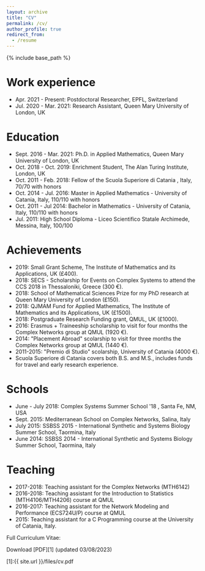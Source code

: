 ```yaml
---
layout: archive
title: "CV"
permalink: /cv/
author_profile: true
redirect_from:
  - /resume
---
```


{% include base_path %}

Work experience
======
* Apr. 2021 - Present: Postdoctoral Researcher, EPFL, Switzerland
* Jul. 2020 - Mar. 2021: Research Assistant, Queen Mary University of London, UK

Education
======
* Sept. 2016 - Mar. 2021: Ph.D. in Applied Mathematics, Queen Mary University of London, UK
* Oct. 2018 - Oct. 2019: Enrichment Student, The Alan Turing Institute, London, UK
* Oct. 2011 - Feb. 2018: Fellow of the Scuola Superiore di Catania , Italy, 70/70 with honors
* Oct. 2014 - Jul. 2016: Master in Applied Mathematics - University of Catania, Italy, 110/110 with honors
* Oct. 2011 - Jul 2014: Bachelor in Mathematics - University of Catania, Italy, 110/110 with honors
* Jul. 2011: High School Diploma - Liceo Scientifico Statale Archimede, Messina, Italy, 100/100


Achievements
======
* 2019: Small Grant Scheme, The Institute of Mathematics and its Applications, UK (£400).
* 2018: SECS - Scholarship for Events on Complex Systems to attend the CCS 2018 in Thessaloniki, Greece (300 €).
* 2018: School of Mathematical Sciences Prize for my PhD research at Queen Mary University of London (£150).
* 2018: QJMAM Fund for Applied Mathematics, The Institute of Mathematics and its Applications, UK (£1500).
* 2018: Postgraduate Research Funding grant, QMUL, UK (£1000).
* 2016: Erasmus + Traineeship scholarship to visit for four months the Complex Networks group at QMUL (1920 €).
* 2014: "Placement Abroad" scolarship to visit for three months the Complex Networks group at QMUL (1440 €).
* 2011-2015: "Premio di Studio" scolarship, University of Catania (4000 €).
* Scuola Superiore di Catania covers both B.S. and M.S., includes funds for travel and early research experience. 

Schools
======
* June - July 2018: Complex Systems Summer School '18 , Santa Fe, NM, USA
* Sept. 2015: Mediterranean School on Complex Networks, Salina, Italy
* July 2015: SSBSS 2015 - International Synthetic and Systems Biology Summer School, Taormina, Italy
* June 2014: SSBSS 2014 - International Synthetic and Systems Biology Summer School, Taormina, Italy 

Teaching
======
* 2017-2018: Teaching assistant for the Complex Networks (MTH6142) 
* 2016-2018: Teaching assistant for the Introduction to Statistics (MTH4106/MTH4206) course at QMUL
* 2016-2017: Teaching assistant for the Network Modeling and Performance (ECS724U/P) course at QMUL
* 2015: Teaching assistant for a C Programming course at the University of Catania, Italy.


Full Curriculum Vitae:

Download [PDF][1] (updated 03/08/2023) 

[1]:{{ site.url }}/files/cv.pdf

<!-- Publications
======
  <ul>{% for post in site.publications %}
    {% include archive-single-cv.html %}
  {% endfor %}</ul>
  
Talks
======
  <ul>{% for post in site.talks %}
    {% include archive-single-talk-cv.html %}
  {% endfor %}</ul>
  
Teaching
======
  <ul>{% for post in site.teaching %}
    {% include archive-single-cv.html %}
  {% endfor %}</ul>
  
Service and leadership
======
* Currently signed in to 43 different slack teams -->
